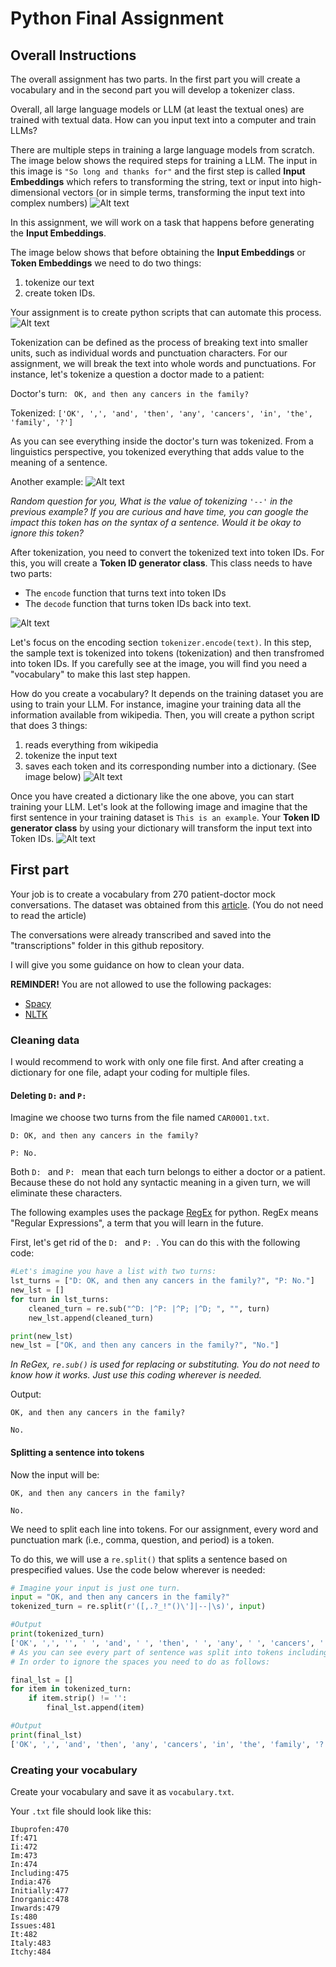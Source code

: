 # Python Final Assignment 


## Overall Instructions
The overall assignment has two parts. In the first part you will create a vocabulary and in the second part you will develop a tokenizer class. 

Overall, all large language models or LLM (at least the textual ones) are trained with textual data. How can you input text into a computer and train LLMs?

There are multiple steps in training a large language models from scratch. The image below shows the required steps for training a LLM. The input in this image is `"So long and thanks for"` and the first step is called **Input Embeddings** which refers to transforming the string, text or input into high-dimensional vectors (or in simple terms, transforming the input text into complex numbers)
![Alt text](images/jurafsky_LLM_overall.png)

In this assignment, we will work on a task that happens before generating the **Input Embeddings**.

The image below shows that before obtaining the **Input Embeddings** or **Token Embeddings** we need to do two things:
1) tokenize our text
2) create token IDs.

Your assignment is to create python scripts that can automate this process.
![Alt text](images/4.webp)


Tokenization can be defined as the process of breaking text into smaller units, such as individual words and punctuation characters. For our assignment, we will break the text into whole words and punctuations. For instance, let's tokenize a question a doctor made to a patient:

Doctor's turn: 
` OK, and then any cancers in the family?`

Tokenized:
`['OK', ',', 'and', 'then', 'any', 'cancers', 'in', 'the', 'family', '?']`

As you can see everything inside the doctor's turn was tokenized. From a linguistics perspective, you tokenized everything that adds value to the meaning of a sentence. 

Another example:
![Alt text](images/tokenization_example.png)

*Random question for you, What is the value of tokenizing `'--'` in the previous example? If you are curious and have time, you can google the impact this token has on the syntax of a sentence. Would it be okay to ignore this token?*

After tokenization, you need to convert the tokenized text into token IDs. For this, you will create a **Token ID generator class**. This class needs to have two parts: 
- The `encode` function that turns text into token IDs
- The `decode` function that turns token IDs back into text.

![Alt text](images/tokenizer_class.png)

Let's focus on the encoding section `tokenizer.encode(text)`. In this step, the sample text is tokenized into tokens (tokenization) and then transfromed into token IDs. If you carefully see at the image, you will find you need a "vocabulary" to make this last step happen. 

How do you create a vocabulary? It depends on the training dataset you are using to train your LLM. For instance, imagine your training data all the information available from wikipedia. Then, you will create a python script that does 3 things:
1) reads everything from wikipedia
2) tokenize the input text
3) saves each token and its corresponding number into a dictionary. (See image below)
![Alt text](images/vocabulary.png)

Once you have created a dictionary like the one above, you can start training your LLM. Let's look at the following image and imagine that the first sentence in your training dataset is `This is an example`. Your **Token ID generator class** by using your dictionary will transform the input text into Token IDs. 
![Alt text](images/4.webp)



## First part
Your job is to create a vocabulary from 270 patient-doctor mock conversations. The dataset was obtained from this [article](https://www.nature.com/articles/s41597-022-01423-1). (You do not need to read the article)

The conversations were already transcribed and saved into the "transcriptions" folder in this github repository. 

I will give you some guidance on how to clean your data. 

**REMINDER!**
You are not allowed to use the following packages:
- [Spacy](https://spacy.io/)
- [NLTK](https://www.nltk.org/)

### Cleaning data
I would recommend to work with only one file first. And after creating a dictionary for one file, adapt your coding for multiple files. 


#### Deleting `D:` and `P:`

Imagine we choose two turns from the file named `CAR0001.txt`.

```
D: OK, and then any cancers in the family?

P: No.
```

Both `D: ` and `P: ` mean that each turn belongs to either a doctor or a patient. Because these do not hold any syntactic meaning in a given turn, we will eliminate these characters. 

The following examples uses the package [RegEx](https://www.w3schools.com/python/python_regex.asp) for python. RegEx means "Regular Expressions", a term that you will learn in the future. 

First, let's get rid of the `D: ` and `P: `. You can do this with the following code:

```python
#Let's imagine you have a list with two turns:
lst_turns = ["D: OK, and then any cancers in the family?", "P: No."]
new_lst = []
for turn in lst_turns:
    cleaned_turn = re.sub("^D: |^P: |^P; |^D; ", "", turn)
    new_lst.append(cleaned_turn)

print(new_lst)
new_lst = ["OK, and then any cancers in the family?", "No."]
```
*In ReGex, `re.sub()` is used for replacing or substituting. You do not need to know how it works. Just use this coding wherever is needed.*

Output:
```
OK, and then any cancers in the family?

No.
```


#### Splitting a sentence into tokens

Now the input will be:
```
OK, and then any cancers in the family?

No.
```

We need to split each line into tokens. For our assignment, every word and punctuation mark (i.e., comma, question, and period) is a token.

To do this, we will use a `re.split()` that splits a sentence based on prespecified values. Use the code below wherever is needed:

```python
# Imagine your input is just one turn. 
input = "OK, and then any cancers in the family?"
tokenized_turn = re.split(r'([,.?_!"()\']|--|\s)', input)

#Output
print(tokenized_turn)
['OK', ',', '', ' ', 'and', ' ', 'then', ' ', 'any', ' ', 'cancers', ' ', 'in', ' ', 'the', ' ', 'family', '?', '', '\n', '']  
# As you can see every part of sentence was split into tokens including the spaces.
# In order to ignore the spaces you need to do as follows:

final_lst = []
for item in tokenized_turn:
    if item.strip() != '':
        final_lst.append(item)

#Output
print(final_lst)
['OK', ',', 'and', 'then', 'any', 'cancers', 'in', 'the', 'family', '?']
```


### Creating your vocabulary
Create your vocabulary and save it as `vocabulary.txt`. 

Your `.txt` file should look like this:
```
Ibuprofen:470
If:471
Ii:472
Im:473
In:474
Including:475
India:476
Initially:477
Inorganic:478
Inwards:479
Is:480
Issues:481
It:482
Italy:483
Itchy:484
```
